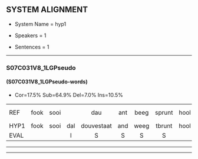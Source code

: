 
## SYSTEM ALIGNMENT

- System Name = hyp1

- Speakers = 1

- Sentences = 1

---

### S07C031V8_1LGPseudo

#### (S07C031V8_1LGPseudo-words)

- Cor=17.5%	Sub=64.9%	Del=7.0%	Ins=10.5%

|  |  |  |  |  |  |  |  |  |  |  |  |  |  |  |  |  |  |  |  |  |  |  |  |  |  |  |  |  |  |  |  |  |  |  |  |  |  |  |  |  |  |  |  |  |  |  |  |  |  |  |  |  |  |  |  |  |  |
|:--- |:---:|:---:|:---:|:---:|:---:|:---:|:---:|:---:|:---:|:---:|:---:|:---:|:---:|:---:|:---:|:---:|:---:|:---:|:---:|:---:|:---:|:---:|:---:|:---:|:---:|:---:|:---:|:---:|:---:|:---:|:---:|:---:|:---:|:---:|:---:|:---:|:---:|:---:|:---:|:---:|:---:|:---:|:---:|:---:|:---:|:---:|:---:|:---:|:---:|:---:|:---:|:---:|:---:|:---:|:---:|:---:|:---:|
| REF | fook | sooi |  | dau | ant | beeg | sprunt | hool |  | larst | * | vout*(vouw) | vout | zwoei*(zwaai) | fam | rachts*(ras) | *x | rachts | vaap | sprieuw | sprieuw | keng | swoers | doer | plirt | jien | blard | blard | guul | hoekt | neeuw | noork | vid | zans | leum | haans*(hans) | spaai | sjalt | heik | sank | roen |  |  |  |  | frijk | *x | *x | frijk | *x | * | eem | schard | grek | dron | snaaf | stuid |
| HYP1 | fook | sooi | dal | douvestaat | and | weeg | tbrunt | hool | la | larst |  | fout | vout |  |  | zoi | fan | das | de | recht | a | sprespreel | ken | soupoors | door | leert | eien | lat | geul | hoekt |  | neeonoord | vit | zans | lem | hans | bai | shel | hek | sank | roen | frruik | en | i | ruika | das | za | nu | a | nikk | u | één | aart | rek | dron | snaf | stuit |
| EVAL |  |  | I | S | S | S | S |  | I |  | D | S |  | D | D | S | S | S | S | S | S | S | S | S | S | S | S | S | S |  | D | S | S |  | S | S | S | S | S |  |  | I | I | I | I | S | S | S | S | S | S | S | S | S |  | S | S |
---

---
